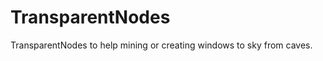TransparentNodes
================

TransparentNodes to help mining or creating windows to sky from caves.
